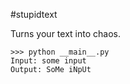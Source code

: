 #stupidtext

Turns your text into chaos.

```
>>> python __main__.py
Input: some input
Output: SoMe iNpUt
```
